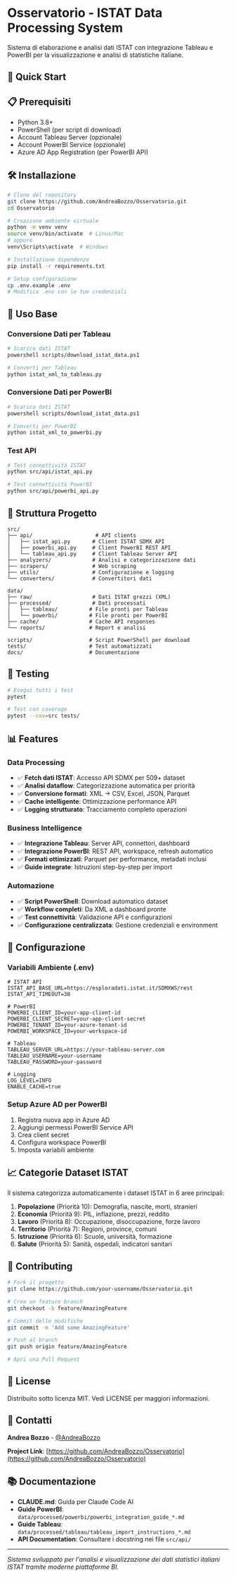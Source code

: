# Osservatorio - ISTAT Data Processing System

Sistema di elaborazione e analisi dati ISTAT con integrazione Tableau e PowerBI per la visualizzazione e analisi di statistiche italiane.

## 🚀 Quick Start

## 📋 Prerequisiti

- Python 3.8+
- PowerShell (per script di download)
- Account Tableau Server (opzionale)
- Account PowerBI Service (opzionale)
- Azure AD App Registration (per PowerBI API)

## 🛠️ Installazione

```bash
# Clone del repository
git clone https://github.com/AndreaBozzo/Osservatorio.git
cd Osservatorio

# Creazione ambiente virtuale
python -m venv venv
source venv/bin/activate  # Linux/Mac
# oppure
venv\Scripts\activate  # Windows

# Installazione dipendenze
pip install -r requirements.txt

# Setup configurazione
cp .env.example .env
# Modifica .env con le tue credenziali
```

## 🚀 Uso Base

### Conversione Dati per Tableau
```bash
# Scarica dati ISTAT
powershell scripts/download_istat_data.ps1

# Converti per Tableau
python istat_xml_to_tableau.py
```

### Conversione Dati per PowerBI
```bash
# Scarica dati ISTAT
powershell scripts/download_istat_data.ps1

# Converti per PowerBI
python istat_xml_to_powerbi.py
```

### Test API
```bash
# Test connettività ISTAT
python src/api/istat_api.py

# Test connettività PowerBI
python src/api/powerbi_api.py
```

## 📁 Struttura Progetto

```
src/
├── api/                    # API clients
│   ├── istat_api.py       # Client ISTAT SDMX API
│   ├── powerbi_api.py     # Client PowerBI REST API
│   └── tableau_api.py     # Client Tableau Server API
├── analyzers/             # Analisi e categorizzazione dati
├── scrapers/              # Web scraping
├── utils/                 # Configurazione e logging
└── converters/            # Convertitori dati

data/
├── raw/                   # Dati ISTAT grezzi (XML)
├── processed/             # Dati processati
│   ├── tableau/          # File pronti per Tableau
│   └── powerbi/          # File pronti per PowerBI
├── cache/                # Cache API responses
└── reports/              # Report e analisi

scripts/                  # Script PowerShell per download
tests/                    # Test automatizzati
docs/                     # Documentazione
```

## 🧪 Testing

```bash
# Esegui tutti i test
pytest

# Test con coverage
pytest --cov=src tests/
```

## 📊 Features

### Data Processing
- ✅ **Fetch dati ISTAT**: Accesso API SDMX per 509+ dataset
- ✅ **Analisi dataflow**: Categorizzazione automatica per priorità
- ✅ **Conversione formati**: XML → CSV, Excel, JSON, Parquet
- ✅ **Cache intelligente**: Ottimizzazione performance API
- ✅ **Logging strutturato**: Tracciamento completo operazioni

### Business Intelligence
- ✅ **Integrazione Tableau**: Server API, connettori, dashboard
- ✅ **Integrazione PowerBI**: REST API, workspace, refresh automatico
- ✅ **Formati ottimizzati**: Parquet per performance, metadati inclusi
- ✅ **Guide integrate**: Istruzioni step-by-step per import

### Automazione
- ✅ **Script PowerShell**: Download automatico dataset
- ✅ **Workflow completi**: Da XML a dashboard pronte
- ✅ **Test connettività**: Validazione API e configurazioni
- ✅ **Configurazione centralizzata**: Gestione credenziali e environment

## 🔧 Configurazione

### Variabili Ambiente (.env)
```env
# ISTAT API
ISTAT_API_BASE_URL=https://esploradati.istat.it/SDMXWS/rest
ISTAT_API_TIMEOUT=30

# PowerBI
POWERBI_CLIENT_ID=your-app-client-id
POWERBI_CLIENT_SECRET=your-app-client-secret
POWERBI_TENANT_ID=your-azure-tenant-id
POWERBI_WORKSPACE_ID=your-workspace-id

# Tableau
TABLEAU_SERVER_URL=https://your-tableau-server.com
TABLEAU_USERNAME=your-username
TABLEAU_PASSWORD=your-password

# Logging
LOG_LEVEL=INFO
ENABLE_CACHE=true
```

### Setup Azure AD per PowerBI
1. Registra nuova app in Azure AD
2. Aggiungi permessi PowerBI Service API
3. Crea client secret
4. Configura workspace PowerBI
5. Imposta variabili ambiente

## 📈 Categorie Dataset ISTAT

Il sistema categorizza automaticamente i dataset ISTAT in 6 aree principali:

1. **Popolazione** (Priorità 10): Demografia, nascite, morti, stranieri
2. **Economia** (Priorità 9): PIL, inflazione, prezzi, reddito
3. **Lavoro** (Priorità 8): Occupazione, disoccupazione, forze lavoro
4. **Territorio** (Priorità 7): Regioni, province, comuni
5. **Istruzione** (Priorità 6): Scuole, università, formazione
6. **Salute** (Priorità 5): Sanità, ospedali, indicatori sanitari

## 🤝 Contributing

```bash
# Fork il progetto
git clone https://github.com/your-username/Osservatorio.git

# Crea un feature branch
git checkout -b feature/AmazingFeature

# Commit delle modifiche
git commit -m 'Add some AmazingFeature'

# Push al branch
git push origin feature/AmazingFeature

# Apri una Pull Request
```

## 📄 License

Distribuito sotto licenza MIT. Vedi LICENSE per maggiori informazioni.

## 👥 Contatti

**Andrea Bozzo** - [@AndreaBozzo](https://github.com/AndreaBozzo)

**Project Link**: [https://github.com/AndreaBozzo/Osservatorio](https://github.com/AndreaBozzo/Osservatorio)

## 📚 Documentazione

- **CLAUDE.md**: Guida per Claude Code AI
- **Guide PowerBI**: `data/processed/powerbi/powerbi_integration_guide_*.md`
- **Guide Tableau**: `data/processed/tableau/tableau_import_instructions_*.md`
- **API Documentation**: Consultare i docstring nei file `src/api/`

---

*Sistema sviluppato per l'analisi e visualizzazione dei dati statistici italiani ISTAT tramite moderne piattaforme BI.*
